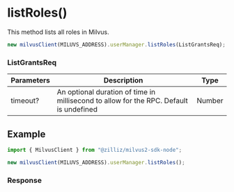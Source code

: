 # listRoles()

This method lists all roles in Milvus.

```javascript
new milvusClient(MILUVS_ADDRESS).userManager.listRoles(ListGrantsReq);
```

### ListGrantsReq

| Parameters | Description                                                                            | Type   |
| ---------- | -------------------------------------------------------------------------------------- | ------ |
| timeout?   | An optional duration of time in millisecond to allow for the RPC. Default is undefined | Number |

## Example

```javascript
import { MilvusClient } from "@zilliz/milvus2-sdk-node";

new milvusClient(MILUVS_ADDRESS).userManager.listRoles();
```

### Response
